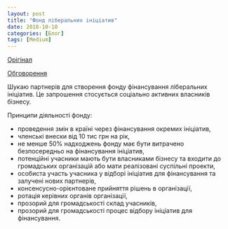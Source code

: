 ```yaml
---
layout: post
title: "Фонд ліберальних ініціатив"
date: 2018-10-10
categories: [Блог]
tags: [Medium]
---
```


[Орігінал](https://medium.com/@eduard_k/фонд-ліберальних-ініціатив-6f10a59ff0a1)

[Обговорення](https://www.facebook.com/eduard.kurganskyi/posts/10215272039367077)

Шукаю партнерів для створення фонду фінансування ліберальних ініціатив. Це запрошення стосується соціально активних власників бізнесу.

Принципи діяльності фонду:
- проведення змін в країні через фінансування окремих ініціатив,
- членські внески від 10 тис грн на рік,
- не менше 50% надходжень фонду має бути витрачено безпосередньо на фінансування ініціатив,
- потенційні учасники мають бути власниками бізнесу та входити до громадських організацій або мати реалізовані суспільні проекти,
- особиста участь учасника у відборі ініціатив для фінансування та залучені нових партнерів,
- консенсусно-орієнтоване прийняття рішень в організації,
- ротація керівних органів організації,
- прозорий для громадськості склад учасників,
- прозорий для громадськості процес відбору ініціатив для фінансування.
